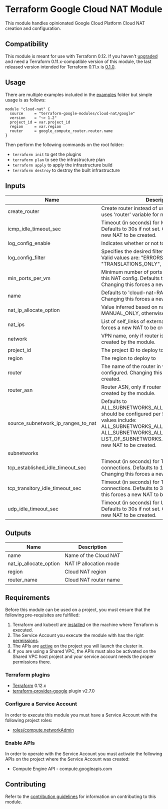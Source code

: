 # Terraform Google Cloud NAT Module

This module handles opinionated Google Cloud Platform Cloud NAT creation and configuration.

## Compatibility

 This module is meant for use with Terraform 0.12. If you haven't [upgraded](https://www.terraform.io/upgrade-guides/0-12.html)
  and need a Terraform 0.11.x-compatible version of this module, the last released version intended for
  Terraform 0.11.x is [0.1.0](https://registry.terraform.io/modules/terraform-google-modules/cloud-nat/google/0.1.0).

## Usage

There are multiple examples included in the [examples](./examples/) folder but simple usage is as follows:

```hcl
module "cloud-nat" {
  source     = "terraform-google-modules/cloud-nat/google"
  version    = "~> 1.2"
  project_id = var.project_id
  region     = var.region
  router     = google_compute_router.router.name
}
```

Then perform the following commands on the root folder:

- `terraform init` to get the plugins
- `terraform plan` to see the infrastructure plan
- `terraform apply` to apply the infrastructure build
- `terraform destroy` to destroy the built infrastructure

<!-- BEGINNING OF PRE-COMMIT-TERRAFORM DOCS HOOK -->
## Inputs

| Name | Description | Type | Default | Required |
|------|-------------|:----:|:-----:|:-----:|
| create\_router | Create router instead of using an existing one, uses 'router' variable for new resource name. | string | `"false"` | no |
| icmp\_idle\_timeout\_sec | Timeout (in seconds) for ICMP connections. Defaults to 30s if not set. Changing this forces a new NAT to be created. | string | `"30"` | no |
| log\_config\_enable | Indicates whether or not to export logs | bool | `"false"` | no |
| log\_config\_filter | Specifies the desired filtering of logs on this NAT. Valid values are: "ERRORS_ONLY", "TRANSLATIONS_ONLY", "ALL" | string | `"ALL"` | no |
| min\_ports\_per\_vm | Minimum number of ports allocated to a VM from this NAT config. Defaults to 64 if not set. Changing this forces a new NAT to be created. | string | `"64"` | no |
| name | Defaults to 'cloud-nat-RANDOM_SUFFIX'. Changing this forces a new NAT to be created. | string | `""` | no |
| nat\_ip\_allocate\_option | Value inferred based on nat_ips. If present set to MANUAL_ONLY, otherwise AUTO_ONLY. | string | `"false"` | no |
| nat\_ips | List of self_links of external IPs. Changing this forces a new NAT to be created. | list(string) | `<list>` | no |
| network | VPN name, only if router is not passed in and is created by the module. | string | `""` | no |
| project\_id | The project ID to deploy to | string | n/a | yes |
| region | The region to deploy to | string | n/a | yes |
| router | The name of the router in which this NAT will be configured. Changing this forces a new NAT to be created. | string | n/a | yes |
| router\_asn | Router ASN, only if router is not passed in and is created by the module. | string | `"64514"` | no |
| source\_subnetwork\_ip\_ranges\_to\_nat | Defaults to ALL_SUBNETWORKS_ALL_IP_RANGES. How NAT should be configured per Subnetwork. Valid values include: ALL_SUBNETWORKS_ALL_IP_RANGES, ALL_SUBNETWORKS_ALL_PRIMARY_IP_RANGES, LIST_OF_SUBNETWORKS. Changing this forces a new NAT to be created. | string | `"ALL_SUBNETWORKS_ALL_IP_RANGES"` | no |
| subnetworks |  | object | `<list>` | no |
| tcp\_established\_idle\_timeout\_sec | Timeout (in seconds) for TCP established connections. Defaults to 1200s if not set. Changing this forces a new NAT to be created. | string | `"1200"` | no |
| tcp\_transitory\_idle\_timeout\_sec | Timeout (in seconds) for TCP transitory connections. Defaults to 30s if not set. Changing this forces a new NAT to be created. | string | `"30"` | no |
| udp\_idle\_timeout\_sec | Timeout (in seconds) for UDP connections. Defaults to 30s if not set. Changing this forces a new NAT to be created. | string | `"30"` | no |

## Outputs

| Name | Description |
|------|-------------|
| name | Name of the Cloud NAT |
| nat\_ip\_allocate\_option | NAT IP allocation mode |
| region | Cloud NAT region |
| router\_name | Cloud NAT router name |

<!-- END OF PRE-COMMIT-TERRAFORM DOCS HOOK -->

## Requirements

Before this module can be used on a project, you must ensure that the following pre-requisites are fulfilled:

1. Terraform and kubectl are [installed](#software-dependencies) on the machine where Terraform is executed.
2. The Service Account you execute the module with has the right [permissions](#iam-roles).
3. The APIs are [active](#enable-apis) on the project you will launch the cluster in.
4. If you are using a Shared VPC, the APIs must also be activated on the Shared VPC host project and your service account needs the proper permissions there.

### Terraform plugins

- [Terraform](https://www.terraform.io/downloads.html) 0.12.x
- [terraform-provider-google](https://github.com/terraform-providers/terraform-provider-google) plugin v2.7.0

### Configure a Service Account

In order to execute this module you must have a Service Account with the
following project roles:

- [roles/compute.networkAdmin](https://cloud.google.com/nat/docs/using-nat#iam_permissions)

### Enable APIs

In order to operate with the Service Account you must activate the following APIs on the project where the Service Account was created:

- Compute Engine API - compute.googleapis.com

## Contributing

Refer to the [contribution guidelines](../CONTRIBUTING.md) for information on contributing to this module.
